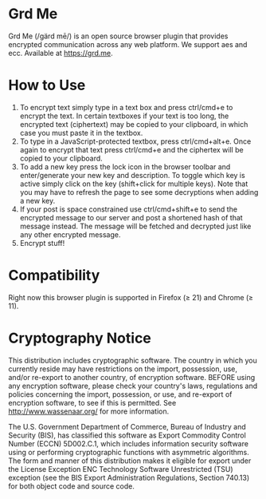 Grd Me
======

Grd Me (/ɡärd mē/) is an open source browser plugin that provides encrypted communication across any web platform.  We support aes and ecc. Available at https://grd.me.

How to Use
==========

1. To encrypt text simply type in a text box and press ctrl/cmd+e to encrypt the text. In certain textboxes if your text is too long, the encrypted text (ciphertext) may be copied to your clipboard, in which case you must paste it in the textbox.
2. To type in a JavaScript-protected textbox, press ctrl/cmd+alt+e. Once again to encrypt that text press ctrl/cmd+e and the ciphertex will be copied to your clipboard.
3. To add a new key press the lock icon in the browser toolbar and enter/generate your new key and description. To toggle which key is active simply click on the key (shift+click for multiple keys). Note that you may have to refresh the page to see some decryptions when adding a new key.
4. If your post is space constrained use ctrl/cmd+shift+e to send the encrypted message to our server and post a shortened hash of that message instead. The message will be fetched and decrypted just like any other encrypted message.
5. Encrypt stuff!

Compatibility
==============
Right now this browser plugin is supported in Firefox (≥ 21) and Chrome (≥ 11).

Cryptography Notice
======================

This distribution includes cryptographic software. The country in which you currently reside may have restrictions on the import, possession, use, and/or re-export to another country, of encryption software.
BEFORE using any encryption software, please check your country's laws, regulations and policies concerning the import, possession, or use, and re-export of encryption software, to see if this is permitted.
See <http://www.wassenaar.org/> for more information.

The U.S. Government Department of Commerce, Bureau of Industry and Security (BIS), has classified this software as Export Commodity Control Number (ECCN) 5D002.C.1, which includes information security software using or performing cryptographic functions with asymmetric algorithms.
The form and manner of this distribution makes it eligible for export under the License Exception ENC Technology Software Unrestricted (TSU) exception (see the BIS Export Administration Regulations, Section 740.13) for both object code and source code.

